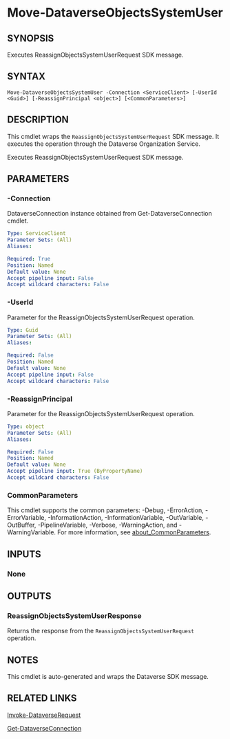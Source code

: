 # Move-DataverseObjectsSystemUser

## SYNOPSIS
Executes ReassignObjectsSystemUserRequest SDK message.

## SYNTAX

```
Move-DataverseObjectsSystemUser -Connection <ServiceClient> [-UserId <Guid>] [-ReassignPrincipal <object>] [<CommonParameters>]
```

## DESCRIPTION

This cmdlet wraps the `ReassignObjectsSystemUserRequest` SDK message. It executes the operation through the Dataverse Organization Service.

Executes ReassignObjectsSystemUserRequest SDK message.

## PARAMETERS

### -Connection
DataverseConnection instance obtained from Get-DataverseConnection cmdlet.

```yaml
Type: ServiceClient
Parameter Sets: (All)
Aliases:

Required: True
Position: Named
Default value: None
Accept pipeline input: False
Accept wildcard characters: False
```
### -UserId
Parameter for the ReassignObjectsSystemUserRequest operation.

```yaml
Type: Guid
Parameter Sets: (All)
Aliases:

Required: False
Position: Named
Default value: None
Accept pipeline input: False
Accept wildcard characters: False
```
### -ReassignPrincipal
Parameter for the ReassignObjectsSystemUserRequest operation.

```yaml
Type: object
Parameter Sets: (All)
Aliases:

Required: False
Position: Named
Default value: None
Accept pipeline input: True (ByPropertyName)
Accept wildcard characters: False
```
### CommonParameters
This cmdlet supports the common parameters: -Debug, -ErrorAction, -ErrorVariable, -InformationAction, -InformationVariable, -OutVariable, -OutBuffer, -PipelineVariable, -Verbose, -WarningAction, and -WarningVariable. For more information, see [about_CommonParameters](http://go.microsoft.com/fwlink/?LinkID=113216).

## INPUTS

### None

## OUTPUTS

### ReassignObjectsSystemUserResponse

Returns the response from the `ReassignObjectsSystemUserRequest` operation.

## NOTES

This cmdlet is auto-generated and wraps the Dataverse SDK message.

## RELATED LINKS

[Invoke-DataverseRequest](Invoke-DataverseRequest.md)

[Get-DataverseConnection](Get-DataverseConnection.md)
